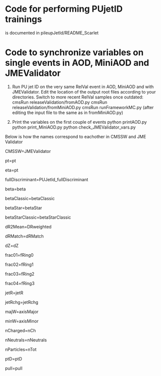 # Code for performing PUjetID trainings
is documented in pileupJetId/README_Scarlet

# Code to synchronize variables on single events in AOD, MiniAOD and JMEValidator

1. Run PU jet ID on the very same RelVal event in AOD, MiniAOD and with JMEValidator. Edit the location of the output root files according to your directories. Switch to more recent RelVal samples once outdated:
cmsRun releaseValidation/fromAOD.py
cmsRun releaseValidation/fromMiniAOD.py
cmsRun runFrameworkMC.py (after editing the input file to the same as in fromMiniAOD.py)

2. Print the variables on the first couple of events
python printAOD.py
python print_MiniAOD.py
python check_JMEValidator_vars.py

Below is how the names correspond to eachother in CMSSW and JME Validator

CMSSW=JMEValidator

pt=pt

eta=pt

fullDiscriminant=PUJetId_fullDiscriminant

beta=beta

betaClassic=betaClassic

betaStar=betaStar

betaStarClassic=betaStarClassic

dR2Mean=DRweighted

dRMatch=dRMatch

dZ=dZ

frac01=fRing0

frac02=fRing1

frac03=fRing2

frac04=fRing3

jetR=jetR

jetRchg=jetRchg

majW=axisMajor

minW=axisMinor

nCharged=nCh

nNeutrals=nNeutrals

nParticles=nTot

ptD=ptD

pull=pull
